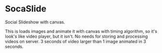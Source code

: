 # SocaSlide
Social Slideshow with canvas.

This is loads images and animate it with canvas with timing algorithm, so it's look's like video player, but it isn't.
No needs for storing and processing videos on server. 3 seconds of video larger than 1 image animated in 3 seconds.
